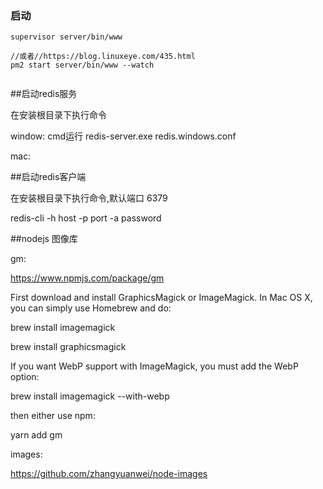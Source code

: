 

### 启动

```
supervisor server/bin/www

//或者//https://blog.linuxeye.com/435.html
pm2 start server/bin/www --watch


```


##启动redis服务

在安装根目录下执行命令

window:
cmd运行 redis-server.exe redis.windows.conf 

mac:


##启动redis客户端

在安装根目录下执行命令,默认端口 6379

redis-cli -h host -p port -a password


##nodejs 图像库

gm:

https://www.npmjs.com/package/gm

First download and install GraphicsMagick or ImageMagick. In Mac OS X, you can simply use Homebrew and do:

brew install imagemagick

brew install graphicsmagick

If you want WebP support with ImageMagick, you must add the WebP option:

brew install imagemagick --with-webp

then either use npm:

yarn add gm

images:

https://github.com/zhangyuanwei/node-images



